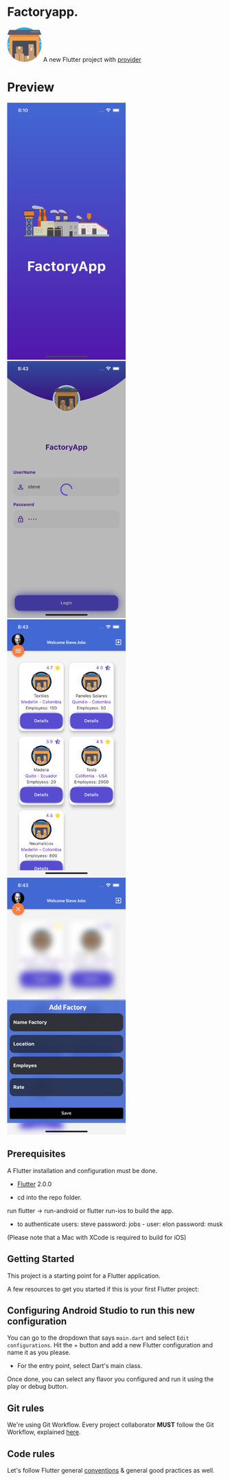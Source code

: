 # Factoryapp.
<img src="assets/images/logo.png" width="80" height="80"> A new Flutter project with [provider](https://pub.dev/packages/provider)

# Preview
<img src="assets/images/splash.png" width="276" height="597"> <img src="assets/images/login.png" width="276" height="597">
<img src="assets/images/home.png" width="276" height="597"> <img src="assets/images/add.png" width="276" height="597">

## Prerequisites
A Flutter installation and configuration must be done.
- [Flutter](https://flutter.io/) 2.0.0

- cd into the repo folder.

 run flutter -> run-android or flutter run-ios to build the app.

- to authenticate users: steve password: jobs - user: elon password: musk

(Please note that a Mac with XCode is required to build for iOS)

## Getting Started

This project is a starting point for a Flutter application.

A few resources to get you started if this is your first Flutter project:

## Configuring Android Studio to run this new configuration

You can go to the dropdown that says `main.dart` and select `Edit configurations`. Hit the + button and add a new Flutter configuration and name it as you please.
- For the entry point, select Dart's main class.

Once done, you can select any flavor you configured and run it using the play or debug button.

## Git rules
We're using Git Workflow. Every project collaborator **MUST** follow the Git Workflow, explained [here](https://www.atlassian.com/git/tutorials/comparing-workflows/gitflow-workflow).

## Code rules
Let's follow Flutter general [conventions](https://flutter.dev/docs/perf/rendering/best-practices) & general good practices as well.
